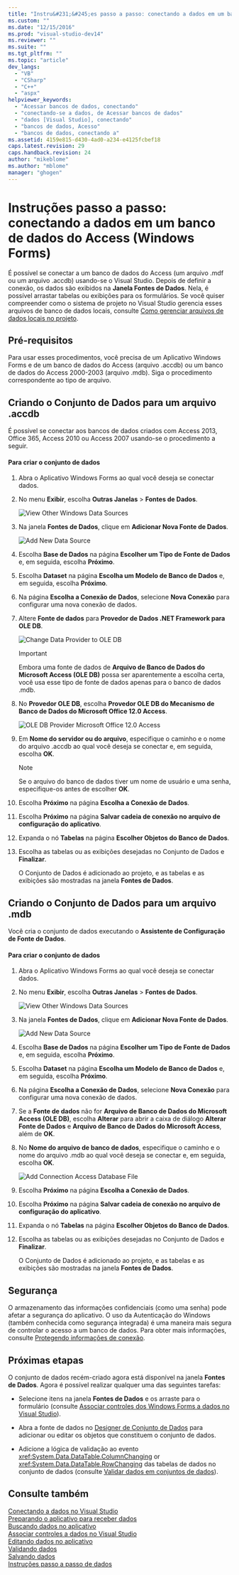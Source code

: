 ```yaml
---
title: "Instru&#231;&#245;es passo a passo: conectando a dados em um banco de dados do Access (Windows Forms) | Microsoft Docs"
ms.custom: ""
ms.date: "12/15/2016"
ms.prod: "visual-studio-dev14"
ms.reviewer: ""
ms.suite: ""
ms.tgt_pltfrm: ""
ms.topic: "article"
dev_langs: 
  - "VB"
  - "CSharp"
  - "C++"
  - "aspx"
helpviewer_keywords: 
  - "Acessar bancos de dados, conectando"
  - "conectando-se a dados, de Acessar bancos de dados"
  - "dados [Visual Studio], conectando"
  - "bancos de dados, Acesso"
  - "bancos de dados, conectando a"
ms.assetid: 4159e815-d430-4ad0-a234-e4125fcbef18
caps.latest.revision: 29
caps.handback.revision: 24
author: "mikeblome"
ms.author: "mblome"
manager: "ghogen"
---
```

# Instru&#231;&#245;es passo a passo: conectando a dados em um banco de dados do Access (Windows Forms)
É possível se conectar a um banco de dados do Access \(um arquivo .mdf ou um arquivo .accdb\) usando\-se o Visual Studio.  Depois de definir a conexão, os dados são exibidos na **Janela Fontes de Dados**.  Nela, é possível arrastar tabelas ou exibições para os formulários.  Se você quiser compreender como o sistema de projeto no Visual Studio gerencia esses arquivos de banco de dados locais, consulte [Como gerenciar arquivos de dados locais no projeto](../data-tools/how-to-manage-local-data-files-in-your-project.md).  
  
## Pré-requisitos  
 Para usar esses procedimentos, você precisa de um Aplicativo Windows Forms e de um banco de dados do Access \(arquivo .accdb\) ou um banco de dados do Access 2000\-2003 \(arquivo .mdb\).  Siga o procedimento correspondente ao tipo de arquivo.  
  
## Criando o Conjunto de Dados para um arquivo .accdb  
 É possível se conectar aos bancos de dados criados com Access 2013, Office 365, Access 2010 ou Access 2007 usando\-se o procedimento a seguir.  
  
#### Para criar o conjunto de dados  
  
1.  Abra o Aplicativo Windows Forms ao qual você deseja se conectar dados.  
  
2.  No menu **Exibir**, escolha **Outras Janelas** \> **Fontes de Dados**.  
  
     ![View Other Windows Data Sources](~/docs/data-tools/media/viewdatasources.png "ViewDataSources")  
  
3.  Na janela **Fontes de Dados**, clique em **Adicionar Nova Fonte de Dados**.  
  
     ![Add New Data Source](~/docs/data-tools/media/dataaddnewdatasource.png "dataAddNewDataSource")  
  
4.  Escolha **Base de Dados** na página **Escolher um Tipo de Fonte de Dados** e, em seguida, escolha **Próximo**.  
  
5.  Escolha **Dataset** na página **Escolha um Modelo de Banco de Dados** e, em seguida, escolha **Próximo**.  
  
6.  Na página **Escolha a Conexão de Dados**, selecione **Nova Conexão** para configurar uma nova conexão de dados.  
  
7.  Altere **Fonte de dados** para **Provedor de Dados .NET Framework para OLE DB**.  
  
     ![Change Data Provider to OLE DB](../data-tools/media/datachangedatasourceoledb.png "dataChangeDataSourceOLEDB")  
  
    > [!IMPORTANT]
    >  Embora uma fonte de dados de **Arquivo de Banco de Dados do Microsoft Access \(OLE DB\)** possa ser aparentemente a escolha certa, você usa esse tipo de fonte de dados apenas para o banco de dados .mdb.  
  
8.  No **Provedor OLE DB**, escolha **Provedor OLE DB do Mecanismo de Banco de Dados do Microsoft Office 12.0 Access**.  
  
     ![OLE DB Provider Microsoft Office 12.0 Access](../data-tools/media/dataoledbprovideroffice12access.png "dataOLEDBProviderOffice12Access")  
  
9. Em **Nome do servidor ou do arquivo**, especifique o caminho e o nome do arquivo .accdb ao qual você deseja se conectar e, em seguida, escolha **OK**.  
  
    > [!NOTE]
    >  Se o arquivo do banco de dados tiver um nome de usuário e uma senha, especifique\-os antes de escolher **OK**.  
  
10. Escolha **Próximo** na página **Escolha a Conexão de Dados**.  
  
11. Escolha **Próximo** na página **Salvar cadeia de conexão no arquivo de configuração do aplicativo**.  
  
12. Expanda o nó **Tabelas** na página **Escolher Objetos do Banco de Dados**.  
  
13. Escolha as tabelas ou as exibições desejadas no Conjunto de Dados e **Finalizar**.  
  
     O Conjunto de Dados é adicionado ao projeto, e as tabelas e as exibições são mostradas na janela **Fontes de Dados**.  
  
## Criando o Conjunto de Dados para um arquivo .mdb  
 Você cria o conjunto de dados executando o **Assistente de Configuração de Fonte de Dados**.  
  
#### Para criar o conjunto de dados  
  
1.  Abra o Aplicativo Windows Forms ao qual você deseja se conectar dados.  
  
2.  No menu **Exibir**, escolha **Outras Janelas** \> **Fontes de Dados**.  
  
     ![View Other Windows Data Sources](~/docs/data-tools/media/viewdatasources.png "ViewDataSources")  
  
3.  Na janela **Fontes de Dados**, clique em **Adicionar Nova Fonte de Dados**.  
  
     ![Add New Data Source](~/docs/data-tools/media/dataaddnewdatasource.png "dataAddNewDataSource")  
  
4.  Escolha **Base de Dados** na página **Escolher um Tipo de Fonte de Dados** e, em seguida, escolha **Próximo**.  
  
5.  Escolha **Dataset** na página **Escolha um Modelo de Banco de Dados** e, em seguida, escolha **Próximo**.  
  
6.  Na página **Escolha a Conexão de Dados**, selecione **Nova Conexão** para configurar uma nova conexão de dados.  
  
7.  Se a **Fonte de dados** não for **Arquivo de Banco de Dados do Microsoft Access \(OLE DB\)**, escolha **Alterar** para abrir a caixa de diálogo **Alterar Fonte de Dados** e **Arquivo de Banco de Dados do Microsoft Access**, além de **OK**.  
  
8.  No **Nome do arquivo de banco de dados**, especifique o caminho e o nome do arquivo .mdb ao qual você deseja se conectar e, em seguida, escolha **OK**.  
  
     ![Add Connection Access Database File](../data-tools/media/dataaddconnectionaccessmdb.png "dataAddConnectionAccessMDB")  
  
9. Escolha **Próximo** na página **Escolha a Conexão de Dados**.  
  
10. Escolha **Próximo** na página **Salvar cadeia de conexão no arquivo de configuração do aplicativo**.  
  
11. Expanda o nó **Tabelas** na página **Escolher Objetos do Banco de Dados**.  
  
12. Escolha as tabelas ou as exibições desejadas no Conjunto de Dados e **Finalizar**.  
  
     O Conjunto de Dados é adicionado ao projeto, e as tabelas e as exibições são mostradas na janela **Fontes de Dados**.  
  
## Segurança  
 O armazenamento das informações confidenciais \(como uma senha\) pode afetar a segurança do aplicativo.  O uso da Autenticação do Windows \(também conhecida como segurança integrada\) é uma maneira mais segura de controlar o acesso a um banco de dados.  Para obter mais informações, consulte [Protegendo informações de conexão](../Topic/Protecting%20Connection%20Information.md).  
  
## Próximas etapas  
 O conjunto de dados recém\-criado agora está disponível na janela **Fontes de Dados**.  Agora é possível realizar qualquer uma das seguintes tarefas:  
  
-   Selecione itens na janela **Fontes de Dados** e os arraste para o formulário \(consulte [Associar controles dos Windows Forms a dados no Visual Studio](../data-tools/bind-windows-forms-controls-to-data-in-visual-studio.md)\).  
  
-   Abra a fonte de dados no [Designer de Conjunto de Dados](../data-tools/creating-and-editing-typed-datasets.md) para adicionar ou editar os objetos que constituem o conjunto de dados.  
  
-   Adicione a lógica de validação ao evento <xref:System.Data.DataTable.ColumnChanging> or <xref:System.Data.DataTable.RowChanging> das tabelas de dados no conjunto de dados \(consulte [Validar dados em conjuntos de dados](../data-tools/validate-data-in-datasets.md)\).  
  
## Consulte também  
 [Conectando a dados no Visual Studio](../data-tools/connecting-to-data-in-visual-studio.md)   
 [Preparando o aplicativo para receber dados](../Topic/Preparing%20Your%20Application%20to%20Receive%20Data.md)   
 [Buscando dados no aplicativo](../data-tools/fetching-data-into-your-application.md)   
 [Associar controles a dados no Visual Studio](../data-tools/bind-controls-to-data-in-visual-studio.md)   
 [Editando dados no aplicativo](../data-tools/editing-data-in-your-application.md)   
 [Validando dados](../Topic/Validating%20Data.md)   
 [Salvando dados](../data-tools/saving-data.md)   
 [Instruções passo a passo de dados](../Topic/Data%20Walkthroughs.md)